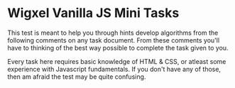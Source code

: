 # Wigxel Vanilla JS **Mini Tasks**

This test is meant to help you through hints develop algorithms from
the following comments on any task document. From these comments
you'll have to thinking of the best way possible to complete the task
given to you.

Every task here requires basic knowledge of HTML & CSS, or atleast
some experience with Javascript fundamentals. If you don't have any of
those, then am afraid the test may be quite confusing.
